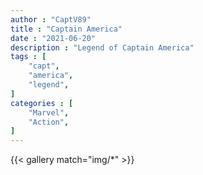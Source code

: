 ```yaml
---
author : "CaptV89"
title : "Captain America"
date : "2021-06-20"
description : "Legend of Captain America"
tags : [
    "capt",
    "america",
    "legend",
]
categories : [
    "Marvel",
    "Action",
]
---
```



{{< gallery match="img/*" >}}
